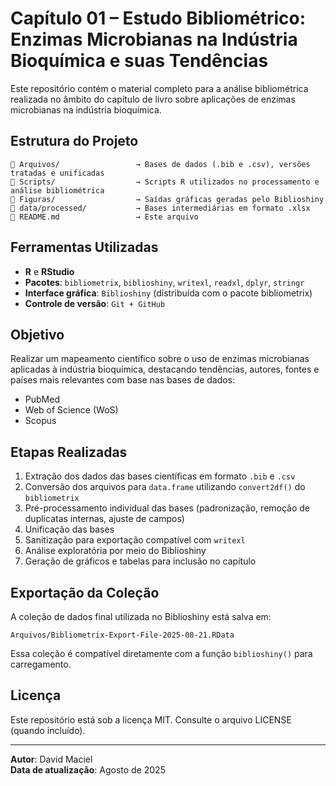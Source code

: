 
# Capítulo 01 – Estudo Bibliométrico: Enzimas Microbianas na Indústria Bioquímica e suas Tendências

Este repositório contém o material completo para a análise bibliométrica realizada no âmbito do capítulo de livro sobre aplicações de enzimas microbianas na indústria bioquímica.

## Estrutura do Projeto

```
📁 Arquivos/                 → Bases de dados (.bib e .csv), versões tratadas e unificadas
📁 Scripts/                  → Scripts R utilizados no processamento e análise bibliométrica
📁 Figuras/                  → Saídas gráficas geradas pelo Biblioshiny
📁 data/processed/           → Bases intermediárias em formato .xlsx
📄 README.md                 → Este arquivo
```
## Ferramentas Utilizadas

- **R** e **RStudio**
- **Pacotes**: `bibliometrix`, `biblioshiny`, `writexl`, `readxl`, `dplyr`, `stringr`
- **Interface gráfica**: `Biblioshiny` (distribuída com o pacote bibliometrix)
- **Controle de versão**: `Git + GitHub`

## Objetivo

Realizar um mapeamento científico sobre o uso de enzimas microbianas aplicadas à indústria bioquímica, destacando tendências, autores, fontes e países mais relevantes com base nas bases de dados:

- PubMed
- Web of Science (WoS)
- Scopus

## Etapas Realizadas

1. Extração dos dados das bases científicas em formato `.bib` e `.csv`
2. Conversão dos arquivos para `data.frame` utilizando `convert2df()` do `bibliometrix`
3. Pré-processamento individual das bases (padronização, remoção de duplicatas internas, ajuste de campos)
4. Unificação das bases
5. Sanitização para exportação compatível com `writexl`
6. Análise exploratória por meio do Biblioshiny
7. Geração de gráficos e tabelas para inclusão no capítulo

## Exportação da Coleção

A coleção de dados final utilizada no Biblioshiny está salva em:

```
Arquivos/Bibliometrix-Export-File-2025-08-21.RData
```

Essa coleção é compatível diretamente com a função `biblioshiny()` para carregamento.

## Licença

Este repositório está sob a licença MIT. Consulte o arquivo LICENSE (quando incluído).

---

**Autor**: David Maciel  
**Data de atualização**: Agosto de 2025
